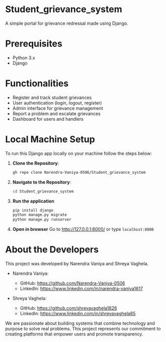 # Student_grievance_system

A simple portal for grievance redressal made using Django.

# Prerequisites

- Python 3.x
- Django

# Functionalities

- Register and track student grievances
- User authentication (login, logout, register)
- Admin interface for grievance management
- Report a problem and escalate grievances
- Dashboard for users and handlers

# Local Machine Setup

To run this Django app locally on your machine follow the steps below:

1. **Clone the Repository**:
   ```sh
   gh repo clone Narendra-Vaniya-0506/Student_grievance_system

2. **Navigate to the Repository**:
   ```sh
   cd Student_grievance_system
   ```

3. **Run the application**
   ```sh
   pip install django
   python manage.py migrate
   python manage.py runserver
   ```

5. **Open in browser**
   Go to http://127.0.0.1:8000/ or type ```localhost:8000```

# About the Developers

This project was developed by Narendra Vaniya and Shreya Vaghela.

- Narendra Vaniya: 
  - GitHub: https://github.com/Narendra-Vaniya-0506
  - LinkedIn: https://www.linkedin.com/in/narendra-vaniya1617

- Shreya Vaghela:
  - GitHub: https://github.com/shreyavaghela1826
  - LinkedIn: https://www.linkedin.com/in/shreyavaghela65

We are passionate about building systems that combine technology and purpose to solve real problems. This project represents our commitment to creating platforms that empower users and promote transparency.
